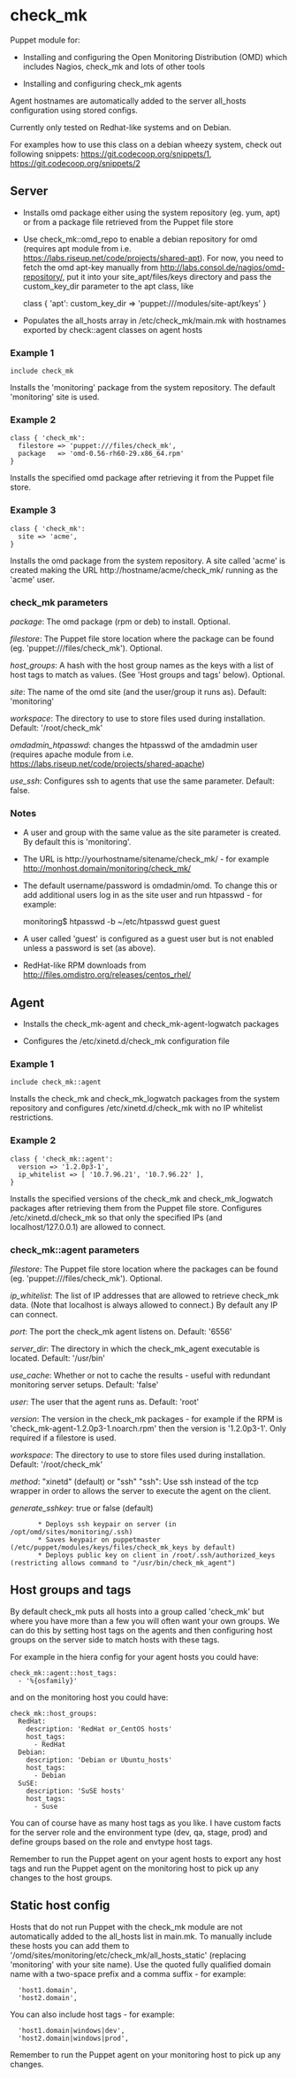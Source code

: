 # check_mk

Puppet module for:

* Installing and configuring the Open Monitoring Distribution (OMD) which
  includes Nagios, check_mk and lots of other tools

* Installing and configuring check_mk agents

Agent hostnames are automatically added to the server all_hosts configuration
using stored configs.

Currently only tested on Redhat-like systems and on Debian.

For examples how to use this class on a debian wheezy system, check out following 
snippets: https://git.codecoop.org/snippets/1, https://git.codecoop.org/snippets/2

## Server

* Installs omd package either using the system repository (eg. yum, apt) or
  from a package file retrieved from the Puppet file store

* Use check_mk::omd_repo to enable a debian repository for omd
  (requires apt module from i.e. https://labs.riseup.net/code/projects/shared-apt).
  For now, you need to fetch the omd apt-key manually from 
  http://labs.consol.de/nagios/omd-repository/, put it into your site_apt/files/keys
  directory and pass the custom_key_dir parameter to the apt class, like 
    

    class { 'apt': 
      custom_key_dir      => 'puppet:///modules/site-apt/keys'
    }

* Populates the all_hosts array in /etc/check_mk/main.mk with hostnames
  exported by check::agent classes on agent hosts

### Example 1

    include check_mk

Installs the 'monitoring' package from the system repository. The default 'monitoring' site is used.

### Example 2

    class { 'check_mk':
      filestore => 'puppet:///files/check_mk',
      package   => 'omd-0.56-rh60-29.x86_64.rpm'
    }

Installs the specified omd package after retrieving it from the Puppet file store.

### Example 3

    class { 'check_mk':
      site => 'acme',
    }

Installs the omd package from the system repository.  A site called 'acme' is
created making the URL http://hostname/acme/check_mk/ running as the 'acme' user.

### check_mk parameters

*package*: The omd package (rpm or deb) to install. Optional.

*filestore*: The Puppet file store location where the package can be found (eg. 'puppet:///files/check_mk'). Optional.

*host_groups*: A hash with the host group names as the keys with a list of host tags to match as values. (See 'Host groups and tags' below). Optional.

*site*: The name of the omd site (and the user/group it runs as). Default: 'monitoring'

*workspace*: The directory to use to store files used during installation.  Default: '/root/check_mk'

*omdadmin_htpasswd*: changes the htpasswd of the amdadmin user (requires apache module from i.e. 
                     https://labs.riseup.net/code/projects/shared-apache)

*use_ssh*: Configures ssh to agents that use the same parameter.
           Default: false.

### Notes

* A user and group with the same value as the site parameter is created.  By default this is 'monitoring'.

* The URL is http://yourhostname/sitename/check_mk/ - for example http://monhost.domain/monitoring/check_mk/

* The default username/password is omdadmin/omd. To change this or add additional users log in as the site user and run htpasswd - for example:

    monitoring$ htpasswd -b ~/etc/htpasswd guest guest

* A user called 'guest' is configured as a guest user but is not enabled unless a password is set (as above).

* RedHat-like RPM downloads from http://files.omdistro.org/releases/centos_rhel/

## Agent

* Installs the check_mk-agent and check_mk-agent-logwatch packages

* Configures the /etc/xinetd.d/check_mk configuration file

### Example 1

    include check_mk::agent

Installs the check_mk and check_mk_logwatch packages from the system repository
and configures /etc/xinetd.d/check_mk with no IP whitelist restrictions.

### Example 2

    class { 'check_mk::agent':
      version => '1.2.0p3-1',
      ip_whitelist => [ '10.7.96.21', '10.7.96.22' ],
    }

Installs the specified versions of the check_mk and check_mk_logwatch packages
after retrieving them from the Puppet file store.  Configures
/etc/xinetd.d/check_mk so that only the specified IPs (and localhost/127.0.0.1)
are allowed to connect.

### check_mk::agent parameters

*filestore*: The Puppet file store location where the packages can be found (eg. 'puppet:///files/check_mk'). Optional.

*ip_whitelist*: The list of IP addresses that are allowed to retrieve check_mk
data. (Note that localhost is always allowed to connect.) By default any IP can
connect.

*port*: The port the check_mk agent listens on. Default: '6556'

*server_dir*: The directory in which the check_mk_agent executable is located.
Default: '/usr/bin'

*use_cache*: Whether or not to cache the results - useful with redundant
monitoring server setups.  Default: 'false'

*user*: The user that the agent runs as. Default: 'root'

*version*: The version in the check_mk packages - for example if the RPM is
'check_mk-agent-1.2.0p3-1.noarch.rpm' then the version is '1.2.0p3-1'.
Only required if a filestore is used.

*workspace*: The directory to use to store files used during installation.
Default: '/root/check_mk'

*method*:  "xinetd" (default) or "ssh"
           "ssh": Use ssh instead of the tcp wrapper in order to allows the server to 
           execute the agent on the client.

*generate_sshkey*: true or false (default)

           * Deploys ssh keypair on server (in /opt/omd/sites/monitoring/.ssh)
           * Saves keypair on puppetmaster (/etc/puppet/modules/keys/files/check_mk_keys by default)
           * Deploys public key on client in /root/.ssh/authorized_keys (restricting allows command to "/usr/bin/check_mk_agent")

## Host groups and tags

By default check_mk puts all hosts into a group called 'check_mk' but where you
have more than a few you will often want your own groups.  We can do this by
setting host tags on the agents and then configuring host groups on the server
side to match hosts with these tags.

For example in the hiera config for your agent hosts you could have:

    check_mk::agent::host_tags:
      - '%{osfamily}'

and on the monitoring host you could have:

    check_mk::host_groups:
      RedHat:
        description: 'RedHat or_CentOS hosts'
        host_tags:
          - RedHat
      Debian:
        description: 'Debian or Ubuntu_hosts'
        host_tags:
          - Debian
      SuSE:
        description: 'SuSE hosts'
        host_tags:
          - Suse

You can of course have as many host tags as you like. I have custom facts for
the server role and the environment type (dev, qa, stage, prod) and define
groups based on the role and envtype host tags.

Remember to run the Puppet agent on your agent hosts to export any host tags
and run the Puppet agent on the monitoring host to pick up any changes to the
host groups.

## Static host config

Hosts that do not run Puppet with the check_mk module are not automatically
added to the all_hosts list in main.mk. To manually include these hosts you can
add them to '/omd/sites/monitoring/etc/check_mk/all_hosts_static' (replacing
'monitoring' with your site name).  Use the quoted fully qualified domain name
with a two-space prefix and a comma suffix - for example:

      'host1.domain',
      'host2.domain',

You can also include host tags - for example:

      'host1.domain|windows|dev',
      'host2.domain|windows|prod',

Remember to run the Puppet agent on your monitoring host to pick up any changes.
